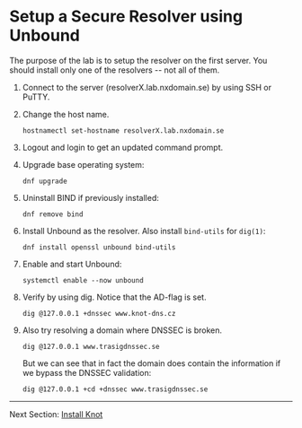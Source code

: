 # Setup a Secure Resolver using Unbound

The purpose of the lab is to setup the resolver on the first server. You
should install only one of the resolvers -- not all of them.

1.  Connect to the server (resolverX.lab.nxdomain.se) by using SSH or PuTTY.

2.  Change the host name.

        hostnamectl set-hostname resolverX.lab.nxdomain.se

3.  Logout and login to get an updated command prompt.

4.  Upgrade base operating system:

        dnf upgrade

5.  Uninstall BIND if previously installed:

        dnf remove bind

6.  Install Unbound as the resolver. Also install `bind-utils` for `dig(1)`:

        dnf install openssl unbound bind-utils

7.  Enable and start Unbound:

        systemctl enable --now unbound

8.  Verify by using dig. Notice that the AD-flag is set.

        dig @127.0.0.1 +dnssec www.knot-dns.cz

9.  Also try resolving a domain where DNSSEC is broken.

        dig @127.0.0.1 www.trasigdnssec.se

    But we can see that in fact the domain does contain the information if we bypass the DNSSEC validation:

        dig @127.0.0.1 +cd +dnssec www.trasigdnssec.se



---
Next Section: [Install Knot](knot-install.md)
